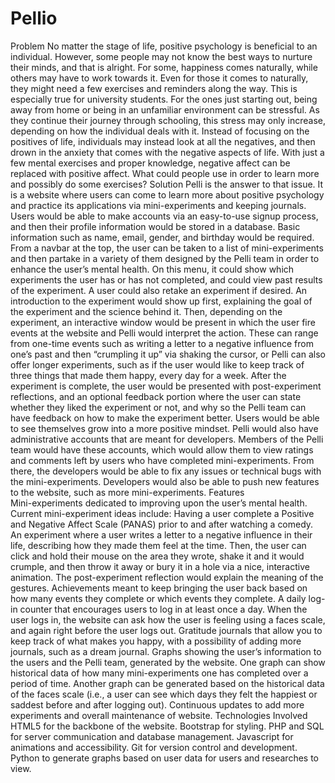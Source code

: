 # Pellio
Problem 
No matter the stage of life, positive psychology is beneficial to an individual. However, some people may not know the best ways to nurture their minds, and that is alright. For some, happiness comes naturally, while others may have to work towards it. Even for those it comes to naturally, they might need a few exercises and reminders along the way. 
    This is especially true for university students. For the ones just starting out, being away from home or being in an unfamiliar environment can be stressful. As they continue their journey through schooling, this stress may only increase, depending on how the individual deals with it. Instead of focusing on the positives of life, individuals may instead look at all the negatives, and then drown in the anxiety that comes with the negative aspects of life. With just a few mental exercises and proper knowledge, negative affect can be replaced with positive affect. What could people use in order to learn more and possibly do some exercises? 
Solution
     Pelli is the answer to that issue. It is a website where users can come to learn more about positive psychology and practice its applications via mini-experiments and keeping journals. Users would be able to make accounts via an easy-to-use signup process, and then their profile information would be stored in a database. Basic information such as name, email, gender, and birthday would be required. From a navbar at the top, the user can be taken to a list of mini-experiments and then partake in a variety of them designed by the Pelli team in order to enhance the user’s mental health. On this menu, it could show which experiments the user has or has not completed, and could view past results of the experiment. A user could also retake an experiment if desired. An introduction to the experiment would show up first, explaining the goal of the experiment and the science behind it. Then, depending on the experiment, an interactive window would be present in which the user fire events at the website and Pelli would interpret the action. These can range from one-time events such as writing a letter to a negative influence from one’s past and then “crumpling it up” via shaking the cursor, or Pelli can also offer longer experiments, such as if the user would like to keep track of three things that made them happy, every day for a week. After the experiment is complete, the user would be presented with post-experiment reflections, and an optional feedback portion where the user can state whether they liked the experiment or not, and why so the Pelli team can have feedback on how to make the experiment better. Users would be able to see themselves grow into a more positive mindset. 
    Pelli would also have administrative accounts that are meant for developers. Members of the Pelli team would have these accounts, which would allow them to view ratings and comments left by users who have completed mini-experiments. From there, the developers would be able to fix any issues or technical bugs with the mini-experiments. Developers would also be able to push new features to the website, such as more mini-experiments. 
Features  
Mini-experiments dedicated to improving upon the user’s mental health. 
Current mini-experiment ideas include: 
Having a user complete a Positive and Negative Affect Scale (PANAS) prior to and after watching a comedy.
An experiment where a user writes a letter to a negative influence in their life, describing how they made them feel at the time. Then, the user can click and hold their mouse on the area they wrote, shake it and it would crumple, and then throw it away or bury it in a hole via a nice, interactive animation. The post-experiment reflection would explain the meaning of the gestures. 
Achievements meant to keep bringing the user back based on how many events they complete or which events they complete. 
A daily log-in counter that encourages users to log in at least once a day. 
When the user logs in, the website can ask how the user is feeling using a faces scale, and again right before the user logs out. 
Gratitude journals that allow you to keep track of what makes you happy, with a possibility of adding more journals, such as a dream journal. 
Graphs showing the user’s information to the users and the Pelli team, generated by the website. 
One graph can show historical data of how many mini-experiments one has completed over a period of time. 
Another graph can be generated based on the historical data of the faces scale (i.e., a user can see which days they felt the happiest or saddest before and after logging out). 
Continuous updates to add more experiments and overall maintenance of website. 
Technologies Involved 
HTML5 for the backbone of the website. 
Bootstrap for styling. 
PHP and SQL for server communication and database management. 
Javascript for animations and accessibility. 
Git for version control and development. 
Python to generate graphs based on user data for users and researches to view. 

